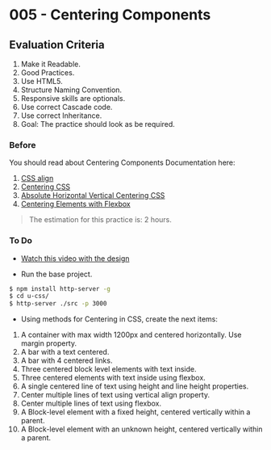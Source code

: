 # 005 - Centering Components

## Evaluation Criteria

1. Make it Readable.
2. Good Practices.
3. Use HTML5.
4. Structure Naming Convention.
5. Responsive skills are optionals.
6. Use correct Cascade code.
7. Use correct Inheritance.
8. Goal: The practice should look as be required.

### Before 
You should read about Centering Components Documentation here:

1. [CSS align][1]
2. [Centering CSS][2]
3. [Absolute Horizontal Vertical Centering CSS][3]
4. [Centering Elements with Flexbox][4]

> The estimation for this practice is: 2 hours.

### To Do
- [Watch this video with the design][5]

- Run the base project.

```sh
$ npm install http-server -g
$ cd u-css/
$ http-server ./src -p 3000
```

- Using methods for Centering in CSS, create the next items:

1. A container with max width 1200px and centered horizontally. Use margin property.
2. A bar with a text centered.
3. A bar with 4 centered links.
4. Three centered block level elements with text inside.
5. Three centered elements with text inside using flexbox.
6. A single centered line of text using height and line height properties.
7. Center multiple lines of text using vertical align property.
8. Center multiple lines of text using flexbox.
9. A Block-level element with a fixed height, centered vertically within a parent.
10. A Block-level element with an unknown height, centered vertically within a parent.

[1]: https://www.w3schools.com/css/css_align.asp 
[2]: https://css-tricks.com/centering-css-complete-guide/ 
[3]: https://www.smashingmagazine.com/2013/08/absolute-horizontal-vertical-centering-css/ 
[4]: https://www.smashingmagazine.com/2013/05/centering-elements-with-flexbox/
[5]: https://drive.google.com/a/talosdigital.com/file/d/1ulx9iQh7VDd4L-4G9MS2BcDX_OUzwYBU/view?usp=sharing
